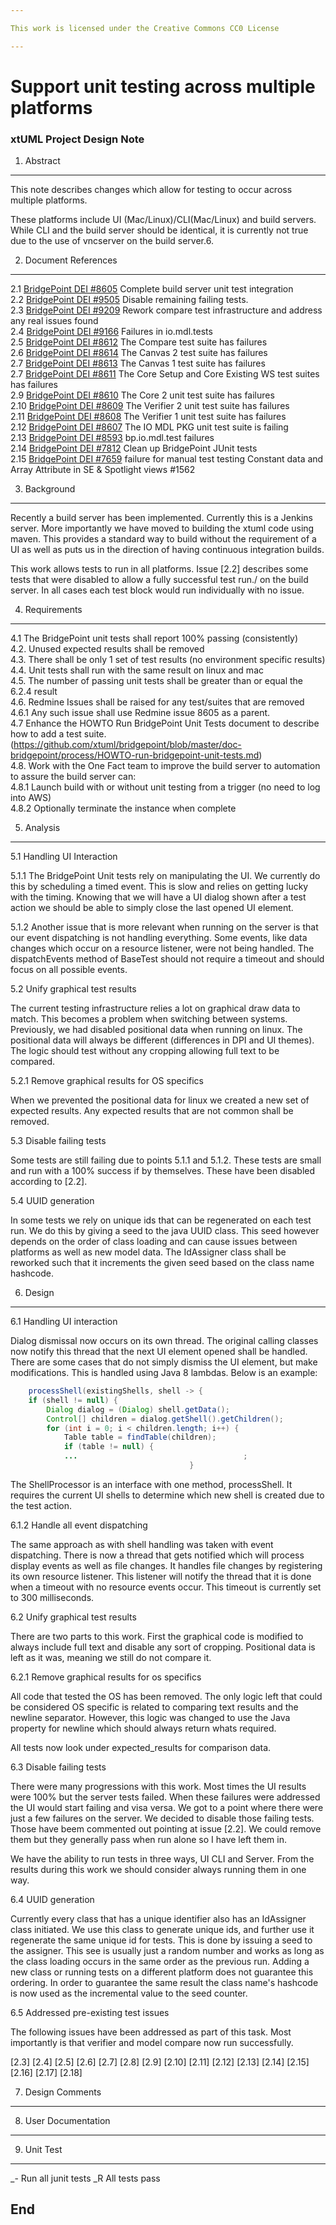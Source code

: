 ```yaml
---

This work is licensed under the Creative Commons CC0 License

---
```


# Support unit testing across multiple platforms
### xtUML Project Design Note


1. Abstract
-----------
This note describes changes which allow for testing to occur across multiple platforms.  

These platforms include UI (Mac/Linux)/CLI(Mac/Linux) and build servers.  While CLI and the build server should be identical, it is currently not true due to the use of vncserver on the build server.6.

2. Document References
----------------------
<a id="2.1"></a>2.1 [BridgePoint DEI #8605](https://support.onefact.net/issues/8605) Complete build server unit test integration   
<a id="2.2"></a>2.2 [BridgePoint DEI #9505](https://support.onefact.net/issues/9505) Disable remaining failing tests.    
<a id="2.3"></a>2.3 [BridgePoint DEI #9209](https://support.onefact.net/issues/9209) Rework compare test infrastructure and address any real issues found  
<a id="2.4"></a>2.4 [BridgePoint DEI #9166](https://support.onefact.net/issues/9166) Failures in io.mdl.tests  	
<a id="2.5"></a>2.5 [BridgePoint DEI #8612](https://support.onefact.net/issues/8612) The Compare test suite has failures  
<a id="2.6"></a>2.6 [BridgePoint DEI #8614](https://support.onefact.net/issues/8614) The Canvas 2 test suite has failures  
<a id="2.7"></a>2.7 [BridgePoint DEI #8613](https://support.onefact.net/issues/8613) The Canvas 1 test suite has failures  
<a id="2.8"></a>2.7 [BridgePoint DEI #8611](https://support.onefact.net/issues/8611) The Core Setup and Core Existing WS test suites has failures  
<a id="2.9"></a>2.9 [BridgePoint DEI #8610](https://support.onefact.net/issues/8610) The Core 2 unit test suite has failures  
<a id="2.10"></a>2.10 [BridgePoint DEI #8609](https://support.onefact.net/issues/8609) The Verifier 2 unit test suite has failures  
<a id="2.11"></a>2.11 [BridgePoint DEI #8608](https://support.onefact.net/issues/8608) The Verifier 1 unit test suite has failures  
<a id="2.12"></a>2.12 [BridgePoint DEI #8607](https://support.onefact.net/issues/8607) The IO MDL PKG unit test suite is failing  
<a id="2.13"></a>2.13 [BridgePoint DEI #8593](https://support.onefact.net/issues/8593) bp.io.mdl.test failures  
<a id="2.14"></a>2.14 [BridgePoint DEI #7812](https://support.onefact.net/issues/7812) Clean up BridgePoint JUnit tests  
<a id="2.15"></a>2.15 [BridgePoint DEI #7659](https://support.onefact.net/issues/7659) failure for manual test testing Constant data and Array Attribute in SE & Spotlight views #1562		

3. Background
-------------
Recently a build server has been implemented.  Currently this is a Jenkins server.  More importantly we have moved to building the xtuml code using maven.  This provides a standard way to build without the requirement of a UI as well as puts us in the direction of having continuous integration builds.

This work allows tests to run in all platforms.  Issue [2.2] describes some tests that were disabled to allow a fully successful test run./ on the build server.  In all cases each test block would run individually with no issue.  

4. Requirements
---------------
4.1 The BridgePoint unit tests shall report 100% passing (consistently)   
4.2. Unused expected results shall be removed  
4.3. There shall be only 1 set of test results (no environment specific results)  
4.4. Unit tests shall run with the same result on linux and mac     
4.5. The number of passing unit tests shall be greater than or equal the 6.2.4 result  
4.6. Redmine Issues shall be raised for any test/suites that are removed  
4.6.1 Any such issue shall use Redmine issue 8605 as a parent.   
4.7 Enhance the HOWTO Run BridgePoint Unit Tests document to describe how to add a test suite.   (https://github.com/xtuml/bridgepoint/blob/master/doc-bridgepoint/process/HOWTO-run-bridgepoint-unit-tests.md)  
4.8. Work with the One Fact team to improve the build server to automation to assure the build server can:  
4.8.1 Launch build with or without unit testing from a trigger (no need to log into AWS)   
4.8.2 Optionally terminate the instance when complete  


5. Analysis
-----------
5.1 Handling UI Interaction  

5.1.1 The BridgePoint Unit tests rely on manipulating the UI.  We currently do this by scheduling a timed event.  This is slow and relies on getting lucky with the timing.  Knowing that we will have a UI dialog shown after a test action we should be able to simply close the last opened UI element.  

5.1.2 Another issue that is more relevant when running on the server is that our event dispatching is not handling everything.  Some events, like data changes which occur on a resource listener, were not being handled.  The dispatchEvents method of BaseTest should not require a timeout and should focus on all possible events.  

5.2 Unify graphical test results  

The current testing infrastructure relies a lot on graphical draw data to match.  This becomes a problem when switching between systems.  Previously, we had disabled positional data when running on linux.  The positional data will always be different (differences in DPI and UI themes).  The logic should test without any cropping allowing full text to be compared.  

5.2.1 Remove graphical results for OS specifics  

When we prevented the positional data for linux we created  a new set of expected results.  Any expected results that are not common shall be removed.  
 
5.3 Disable failing tests  

Some tests are still failing due to points 5.1.1 and 5.1.2.  These tests are small and run with a 100% success if by themselves.  These have been disabled according to [2.2].  

5.4 UUID generation  

In some tests we rely on unique ids that can be regenerated on each test run.  We do this by giving a seed to the java UUID class.  This seed however depends on the order of class loading and can cause issues between platforms as well as new model data.  The IdAssigner class shall be reworked such that it increments the given seed based on the class name hashcode.  

6. Design
---------
6.1 Handling UI interaction  

Dialog dismissal now occurs on its own thread.  The original calling classes now notify this thread that the next UI element opened shall be handled.  There are some cases that do not simply dismiss the UI element, but make modifications.  This is handled using Java 8 lambdas.  Below is an example:  

```java
	processShell(existingShells, shell -> {
	if (shell != null) {
		Dialog dialog = (Dialog) shell.getData();
		Control[] children = dialog.getShell().getChildren();
		for (int i = 0; i < children.length; i++) {
			Table table = findTable(children);
			if (table != null) {
			...										;
										}
```   

The ShellProcessor is an interface with one method, processShell.  It requires the current UI shells to determine which new shell is created due to the test action.  

6.1.2 Handle all event dispatching  

The same approach as with shell handling was taken with event dispatching.  There is now a thread that gets notified which will process display events as well as file changes.  It handles file changes by registering its own resource listener.  This listener will notify the thread that it is done when a timeout with no resource events occur.  This timeout is currently set to 300 milliseconds.  

6.2 Unify graphical test results  

There are two parts to this work.  First the graphical code is modified to always include full text and disable any sort of cropping.  Positional data is left as it was, meaning we still do not compare it.  

6.2.1  Remove graphical results for os specifics  

All code that tested the OS has been removed.  The only logic left that could be considered OS specific is related to comparing text results and the newline separator.  However, this logic was changed to use the Java property for newline which should always return whats required.  

All tests now look under expected_results for comparison data.  

6.3  Disable failing tests  

There were many progressions with this work.  Most times the UI results were 100% but the server tests failed.  When these failures were addressed the UI would start failing and visa versa.  We got to a point where there were just a few failures on the server.  We decided to disable those failing tests.  Those have beem commented out pointing at issue [2.2].  We could remove them but they generally pass when run alone so I have left them in.  

We have the ability to run tests in three ways, UI CLI and Server.  From the results during this work we should consider always running them in one way.  

6.4 UUID generation  

Currently every class that has a unique identifier also has an IdAssigner class initiated.  We use this class to generate unique ids, and further use it regenerate the same unique id for tests.  This is done by issuing a seed to the assigner.  This see is usually just a random number and works as long as the class loading occurs in the same order as the previous run.  Adding a new class or running tests on a different platform does not guarantee this ordering.  In order to guarantee the same result the class name's hashcode is now used as the incremental value to the seed counter.  

6.5 Addressed pre-existing test issues  

The following issues have been addressed as part of this task.  Most importantly is that verifier and model compare now run successfully.  

[2.3]
[2.4]
[2.5]
[2.6]
[2.7]
[2.8]
[2.9]
[2.10]
[2.11]
[2.12]
[2.13]
[2.14]
[2.15]
[2.16]
[2.17]
[2.18]

7. Design Comments
------------------

8. User Documentation
---------------------

9. Unit Test
------------
_- Run all junit tests
_R All tests pass

End
---
